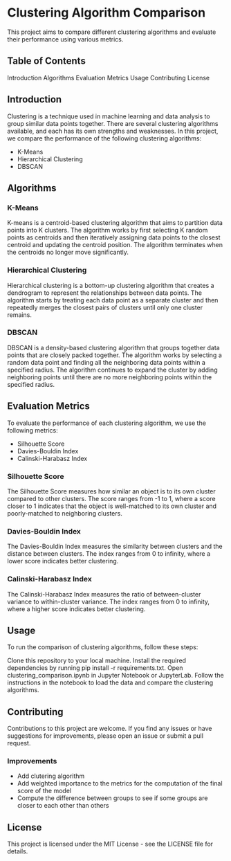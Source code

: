 # Clustering Algorithm Comparison
This project aims to compare different clustering algorithms and evaluate their performance using various metrics.

## Table of Contents
Introduction
Algorithms
Evaluation Metrics
Usage
Contributing
License
## Introduction
Clustering is a technique used in machine learning and data analysis to group similar data points together. There are several clustering algorithms available, and each has its own strengths and weaknesses. In this project, we compare the performance of the following clustering algorithms:

- K-Means
- Hierarchical Clustering
- DBSCAN

## Algorithms
### K-Means
K-means is a centroid-based clustering algorithm that aims to partition data points into K clusters. The algorithm works by first selecting K random points as centroids and then iteratively assigning data points to the closest centroid and updating the centroid position. The algorithm terminates when the centroids no longer move significantly.

### Hierarchical Clustering
Hierarchical clustering is a bottom-up clustering algorithm that creates a dendrogram to represent the relationships between data points. The algorithm starts by treating each data point as a separate cluster and then repeatedly merges the closest pairs of clusters until only one cluster remains.

### DBSCAN
DBSCAN is a density-based clustering algorithm that groups together data points that are closely packed together. The algorithm works by selecting a random data point and finding all the neighboring data points within a specified radius. The algorithm continues to expand the cluster by adding neighboring points until there are no more neighboring points within the specified radius.

## Evaluation Metrics
To evaluate the performance of each clustering algorithm, we use the following metrics:

- Silhouette Score
- Davies-Bouldin Index
- Calinski-Harabasz Index

### Silhouette Score
The Silhouette Score measures how similar an object is to its own cluster compared to other clusters. The score ranges from -1 to 1, where a score closer to 1 indicates that the object is well-matched to its own cluster and poorly-matched to neighboring clusters.

### Davies-Bouldin Index
The Davies-Bouldin Index measures the similarity between clusters and the distance between clusters. The index ranges from 0 to infinity, where a lower score indicates better clustering.

### Calinski-Harabasz Index
The Calinski-Harabasz Index measures the ratio of between-cluster variance to within-cluster variance. The index ranges from 0 to infinity, where a higher score indicates better clustering.

## Usage
To run the comparison of clustering algorithms, follow these steps:

Clone this repository to your local machine.
Install the required dependencies by running pip install -r requirements.txt.
Open clustering_comparison.ipynb in Jupyter Notebook or JupyterLab.
Follow the instructions in the notebook to load the data and compare the clustering algorithms.
## Contributing
Contributions to this project are welcome. If you find any issues or have suggestions for improvements, please open an issue or submit a pull request.
### Improvements
- Add clutering algorithm
- Add weighted importance to the metrics for the computation of the final score of the model
- Compute the difference between groups to see if some groups are closer to each other than others

## License
This project is licensed under the MIT License - see the LICENSE file for details.